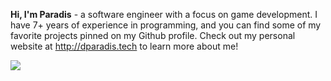 **Hi, I'm Paradis** - a software engineer with a focus on game development. I have 7+ years of experience in programming, and you can find some of my favorite projects pinned on my Github profile. Check out my personal website at http://dparadis.tech to learn more about me!



![](https://komarev.com/ghpvc/?username=Paradis4432)


